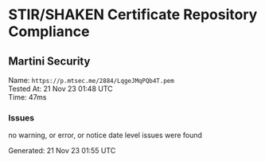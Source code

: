 # STIR/SHAKEN Certificate Repository Compliance

## Martini Security

Name: `https://p.mtsec.me/2884/LqgeJMqPQb4T.pem`\
Tested At: 21 Nov 23 01:48 UTC\
Time: 47ms

### Issues

no warning, or error, or notice date level issues were found

Generated: 21 Nov 23 01:55 UTC